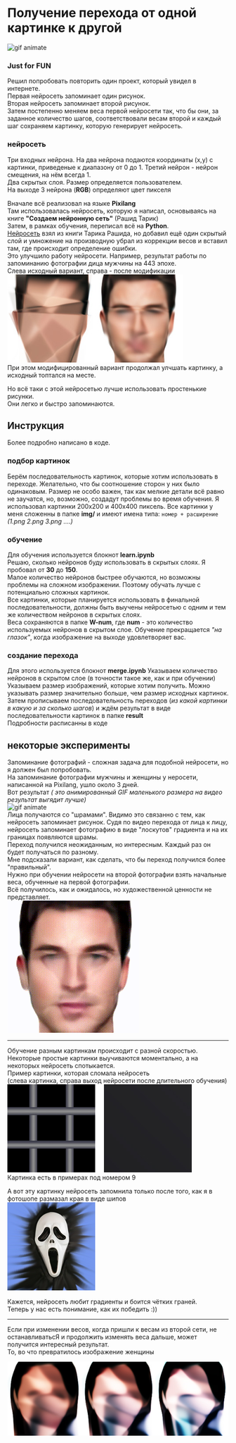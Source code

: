 # Получение перехода от одной картинке к другой

![gif animate](images/ma.gif)     

### Just for FUN
Решил попробовать повторить один проект, который увидел в интернете.    
Первая нейросеть запоминает один рисунок.   
Вторая нейросеть запоминает второй рисунок.    
Затем постепенно меняем веса первой нейросети так, что бы они, за заданное количество шагов, соответствовали весам второй и каждый шаг сохраняем картинку, которую генерирует нейросеть.    
### нейросеть
Три входных нейрона. На два нейрона подаются координаты (x,y) с картинки, приведеные к диапазону от 0 до 1. Третий нейрон - нейрон смещения, на нём всегда 1.    
Два скрытых слоя. Размер определяется пользователем.    
На выходе 3 нейрона (**RGB**) определяют цвет пикселя

Вначале всё реализовал на языке **Pixilang**    
Там использовалась нейросеть, которую я написал, основываясь на книге **"Создаем нейронную сеть"** (Рашид Тарик)    
Затем, в рамках обучения, переписал всё на **Python**.   
 [Нейросеть](https://github.com/makeyourownneuralnetwork/makeyourownneuralnetwork/blob/master/part2_neural_network.ipynb) взял из книги Тарика Рашида, но добавил ещё один скрытый слой и умножение на производную убрал из коррекции весов и вставил там, где происходит определение ошибки.   
Это улучшило работу нейросети. Например, результат работы по запоминанию фотографии дица мужчины на 443 эпохе.   
Слева исходный вариант, справа - после модификации              
![пример](images/443.jpg)                        
При этом модифицированный вариант продолжал улчшать картинку, а исходный топтался на месте.

Но всё таки с этой нейросетью лучше использовать простенькие рисунки.   
Они легко и быстро запоминаются.

## Инструкция
Более подробно написано в коде.
### подбор картинок
Берём последовательность картинок, которые хотим использовать в переходе. Желательно, что бы соотношение сторон у них было одинаковым. Размер не особо важен, так как мелкие детали всё равно не заучатся, но, возможно, создадут проблемы во время обучения. Я использовал картинки 200х200 и 400х400 пиксель. 
Все картинки у меня сложенны в папке **img/**  и имеют имена типа: `номер + расширение` *(1.png  2.png 3.png ....)*  
### обучение
Для обучения используется блокнот **learn.ipynb**         
Решаю, сколько нейронов буду использовать в скрытых слоях. Я пробовал от **30** до **150**.     
Малое количество нейронов быстрее обучаются, но возможны проблемы на сложном изображении. Поэтому обучать лучше с потенциально сложных картинок.    
Все картинки, которые планируется использовать в финальной последовательности, должны быть выучены нейросетью с одним и тем же количеством нейронов в скрытых слоях.   
Веса сохраняются в папке **W-num**, где **num** - это количество используемых нейронов в скрытом слое.
Обучение прекращается *"на глазок"*, когда изображение на выходе удовлетворяет вас.     
### создание перехода   
Для этого используется блокнот **merge.ipynb**
Указываем количество нейронов в скрытом слое (в точности такое же, как и при обучении)    
Указываем размер изображений, которые хотим получить. Можно указывать размер значительно больше, чем размер исходных картинок.      
Затем прописываем последовательность переходов (*из какой картинки в какую и за сколько шагов*) и ждём результат в виде последовательности картинок в папке **result**       
Подробности расписанны в коде

## некоторые эксперименты           
Запоминание фотографий - сложная задача для подобной нейросети, но я должен был попробовать.     
На запоминание фотографии мужчины и женщины у неросети, написанной на Pixilang, ушло около 3 дней.   
Вот результат *( это анимированный GIF маленького размера на видео результат выгядит лучше)*        
![gif animate](images/face.gif)            
Лица получаются со "шрамами". Видимо это связанно с тем, как нейросеть запоминает рисунок. Судя по видео перехода от лица к лицу, нейросеть запоминает фотографию в виде "лоскутов" градиента и на их границах появляются шрамы.       
Переход получился неожиданным, но интересным. Каждый раз он будет получаться по разному.    
Мне подсказали вариант, как сделать, что бы переход получился более "правильный".   
Нужно при обучении нейросети на второй фотографии взять начальные веса, обученные на первой фотографии.   
Всё получилось, как и ожидалось, но художественной ценности не представляет.               
![gif animate](images/prelearnd.gif)           

----------------------------------

Обучение разным картинкам происходит с разной скоростью.
Некоторые простые картинки выучиваются моментально, а на некоторых нейросеть спотыкается.   
Пример картинки, которая сломала нейросеть    
(слева картинка, справа выход нейросети после длительного обучения)         
![пример](images/problem.jpg)             
Картинка есть в примерах под номером 9     

А вот эту картинку нейросеть запомнила только после того, как я в фотошопе размазал края в виде шипов        
![пример](images/7.png)

Кажется, нейросеть любит градиенты и боится чётких граней.       
Теперь у нас есть понимание, как их победить :))

---------------------------------

Если при изменении весов, когда пришли к весам из второй сети, не останавливатьсЯ и продолжить изменять веса дальше, может получится интересный результат.        
То, во что превратилось изображение женщины

![пример](images/anime.jpg)
